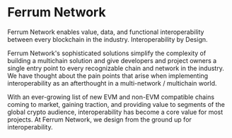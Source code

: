 # Ferrum Network

Ferrum Network enables value, data, and functional interoperability between every blockchain in the industry.
Interoperability by Design.

Ferrum Network's sophisticated solutions simplify the complexity of building a multichain solution and give developers and project owners a single entry point to every recognizable chain and network in the industry. We have thought about the pain points that arise when implementing interoperability as an afterthought in a multi-network / multichain world. 

With an ever-growing list of new EVM and non-EVM compatible chains coming to market, gaining traction, and providing value to segments of the global crypto audience, interoperability has become a core value for most projects. At Ferrum Network, we design from the ground up for interoperability.
